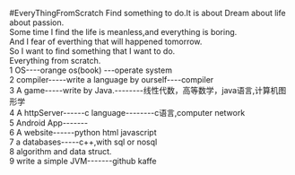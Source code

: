 #EveryThingFromScratch
Find something to do.It is about Dream about life about passion.   
Some time I find the life is meanless,and everything is boring.   
And I fear of everthing that will happened tomorrow.   
So I want to find something that I want to do.   
Everything from scratch.   
1 OS----orange os(book) ---operate system   
2 compiler-----write a language by ourself----compiler   
3 A game-----write by Java.--------线性代数，高等数学，java语言,计算机图形学   
4 A httpServer------c language--------c语言,computer network   
5 Android App-------   
6 A website------python html javascript   
7 a databases-----c++,with sql or nosql   
8 algorithm and data struct.   
9 write a simple JVM-------github kaffe
